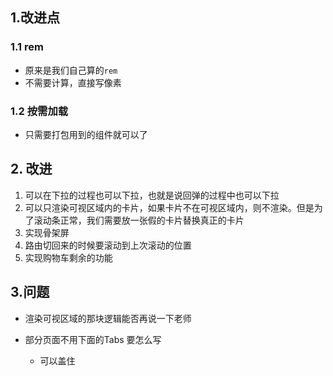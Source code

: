 ## 1.改进点
### 1.1 rem 
-  原来是我们自己算的`rem`
-  不需要计算，直接写像素

### 1.2 按需加载
- 只需要打包用到的组件就可以了

## 2. 改进
1. 可以在下拉的过程也可以下拉，也就是说回弹的过程中也可以下拉
2. 可以只渲染可视区域内的卡片，如果卡片不在可视区域内，则不渲染。但是为了滚动条正常，我们需要放一张假的卡片替换真正的卡片
3. 实现骨架屏
4. 路由切回来的时候要滚动到上次滚动的位置
5. 实现购物车剩余的功能

## 3.问题
- 渲染可视区域的那块逻辑能否再说一下老师
- 部分页面不用下面的Tabs 要怎么写

  - 可以盖住 
